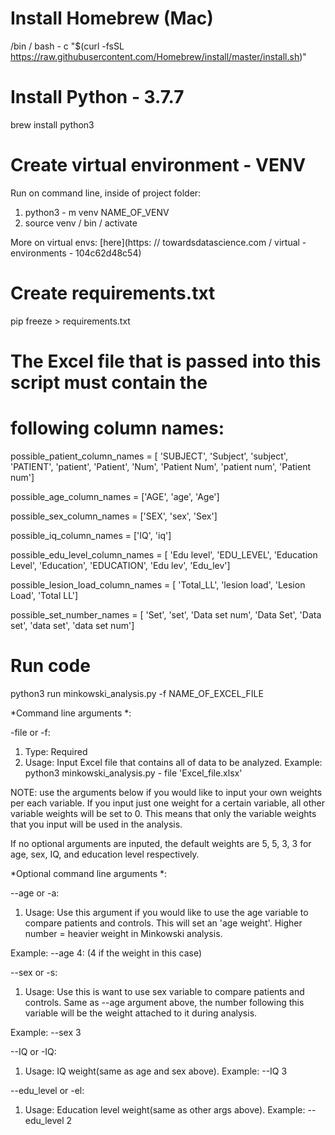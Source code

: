 # Install Homebrew (Mac)
/bin / bash - c "$(curl -fsSL https://raw.githubusercontent.com/Homebrew/install/master/install.sh)"

# Install Python - 3.7.7
brew install python3

# Create virtual environment - VENV
Run on command line, inside of project folder:
1. python3 - m venv NAME_OF_VENV
2. source venv / bin / activate

More on virtual envs: [here](https: // towardsdatascience.com / virtual - environments - 104c62d48c54)

# Create requirements.txt
pip freeze > requirements.txt

# The Excel file that is passed into this script must contain the
# following column names:

possible_patient_column_names = [
    'SUBJECT',
    'Subject',
    'subject',
    'PATIENT',
    'patient',
    'Patient',
    'Num',
    'Patient Num',
    'patient num',
    'Patient num']

possible_age_column_names = ['AGE', 'age', 'Age']

possible_sex_column_names = ['SEX', 'sex', 'Sex']

possible_iq_column_names = ['IQ', 'iq']

possible_edu_level_column_names = [
    'Edu level',
    'EDU_LEVEL',
    'Education Level',
    'Education',
    'EDUCATION',
    'Edu lev',
    'Edu_lev']

possible_lesion_load_column_names = [
    'Total_LL',
    'lesion load',
    'Lesion Load',
    'Total LL']

possible_set_number_names = [
    'Set',
    'set',
    'Data set num',
    'Data Set',
    'Data set',
    'data set',
    'data set num']

# Run code

python3 run minkowski_analysis.py -f NAME_OF_EXCEL_FILE

*Command line arguments *:

-file or -f:
1. Type: Required
2. Usage: Input Excel file that contains all of data to be analyzed.
Example: python3 minkowski_analysis.py - file 'Excel_file.xlsx'

NOTE: use the arguments below if you would like to input your own weights per each variable.
If you input just one weight for a certain variable, all other variable weights will be set to 0. This means that only the variable weights that you input will be used in the analysis.

If no optional arguments are inputed, the default weights are 5, 5, 3, 3 for age, sex, IQ, and education level respectively.

*Optional command line arguments *:

--age or -a:
1. Usage: Use this argument if you would like to use the age variable to compare patients and controls. This will set an 'age weight'. Higher number = heavier weight in Minkowski analysis.

Example: --age 4:
(4 if the weight in this case)

--sex or -s:
1. Usage: Use this is want to use sex variable to compare patients and controls. Same as --age argument above, the number following this variable will be the weight attached to it during analysis.

Example: --sex 3

--IQ or -IQ:
1. Usage: IQ weight(same as age and sex above).
Example: --IQ 3

--edu_level or -el:
1. Usage: Education level weight(same as other args above).
Example: --edu_level 2
